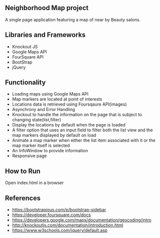 ## Neighborhood Map project

A single page application featuring a map of near by Beauty salons.

## Libraries and Frameworks
* Knockout JS
* Google Maps API
* FourSquare API
* BootStrap
* jQuery

## Functionality
* Loading maps using Google Maps API
* Map markers are located at point of interests
* Locations data is retrieved using Foursqaure API(images)
* Asynchrony and Error Handling
* Knockout to handle the information on the page that is subject to changing state(list,filter)
* Display the locations by default when the page is loaded
* A filter option that uses an input field to filter both the list view and the map markers displayed by default on load
* Animate a map marker when either the list item associated with it or the map marker itself is selected
* An InfoWindow to provide information
* Responsive page

## How to Run
Open index.html in a browser

## References
* https://bootstrapious.com/p/bootstrap-sidebar
* https://developer.foursquare.com/docs
* https://developers.google.com/maps/documentation/geocoding/intro
* http://knockoutjs.com/documentation/introduction.html 
* https://www.w3schools.com/jquery/default.asp
